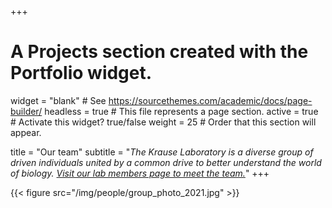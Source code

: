 +++
# A Projects section created with the Portfolio widget.
widget = "blank"  # See https://sourcethemes.com/academic/docs/page-builder/
headless = true  # This file represents a page section.
active = true  # Activate this widget? true/false
weight = 25  # Order that this section will appear.

title = "Our team"
subtitle = "*The Krause Laboratory is a diverse group of driven individuals united by a common drive to better understand the world of biology. [Visit our lab members page to meet the team.](/people)*"
+++

{{< figure src="/img/people/group_photo_2021.jpg" >}}
